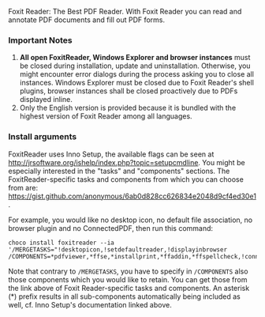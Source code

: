 Foxit Reader: The Best PDF Reader. With Foxit Reader you can read and annotate PDF documents and fill out PDF forms.
### Important Notes
1. **All open FoxitReader, Windows Explorer and browser instances** must be closed during installation, update and uninstallation.
   Otherwise, you might encounter error dialogs during the process asking you to close all instances.
   Windows Explorer must be closed due to Foxit Reader's shell plugins, browser instances shall be closed proactively due to PDFs displayed inline.
2. Only the English version is provided because it is bundled with the highest version of Foxit Reader among all languages.

### Install arguments
FoxitReader uses Inno Setup, the available flags can be seen at http://jrsoftware.org/ishelp/index.php?topic=setupcmdline.
You might be especially interested in the "tasks" and "components" sections.
The FoxitReader-specific tasks and components from which you can choose from are: https://gist.github.com/anonymous/6ab0d828cc626834e2048d9cf4ed30e1.

For example, you would like no desktop icon, no default file association, no browser plugin and no ConnectedPDF, then run this command:

```
choco install foxitreader --ia '/MERGETASKS="!desktopicon,!setdefaultreader,!displayinbrowser /COMPONENTS=*pdfviewer,*ffse,*installprint,*ffaddin,*ffspellcheck,!connectedpdf"'
```
Note that contrary to `/MERGETASKS`, you have to specify in `/COMPONENTS` also those components which you would like to retain. You can get those from the link above of Foxit Reader-specific tasks and components. An asterisk (*) prefix results in all sub-components automatically being included as well, cf. Inno Setup's documentation linked above.
